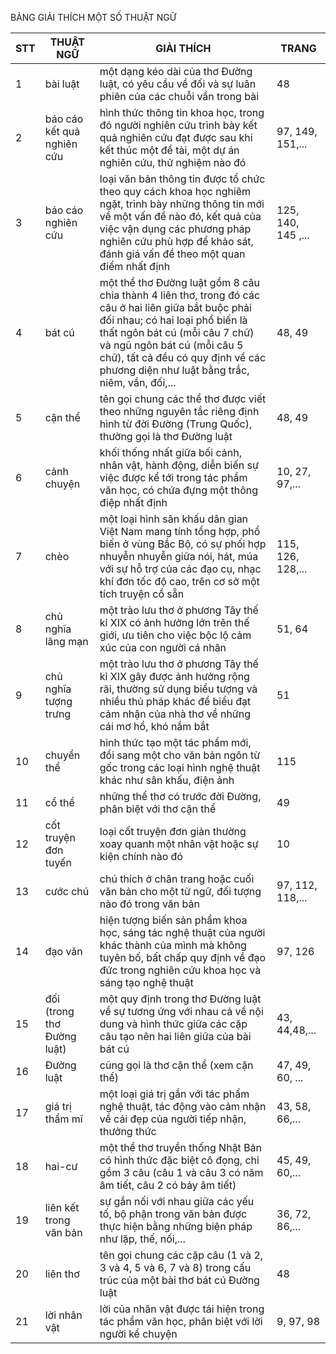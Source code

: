 BẢNG GIẢI THÍCH MỘT SỐ THUẬT NGỮ

STT | THUẬT NGỮ | GIẢI THÍCH | TRANG
--- | --- | --- | ---
1 | bài luật | một dạng kéo dài của thơ Đường luật, có yêu cầu về đối và sự luân phiên của các chuỗi vần trong bài | 48
2 | báo cáo kết quả nghiên cứu | hình thức thông tin khoa học, trong đó người nghiên cứu trình bày kết quả nghiên cứu đạt được sau khi kết thúc một đề tài, một dự án nghiên cứu, thử nghiệm nào đó | 97, 149, 151,...
3 | báo cáo nghiên cứu | loại văn bản thông tin được tổ chức theo quy cách khoa học nghiêm ngặt, trình bày những thông tin mới về một vấn đề nào đó, kết quả của việc vận dụng các phương pháp nghiên cứu phù hợp để khảo sát, đánh giá vấn đề theo một quan điểm nhất định | 125, 140, 145 ,...
4 | bát cú | một thể thơ Đường luật gồm 8 câu chia thành 4 liên thơ, trong đó các câu ở hai liên giữa bắt buộc phải đối nhau; có hai loại phổ biến là thất ngôn bát cú (mỗi câu 7 chữ) và ngũ ngôn bát cú (mỗi câu 5 chữ), tất cả đều có quy định về các phương diện như luật bằng trắc, niêm, vần, đối,... | 48, 49
5 | cận thể | tên gọi chung các thể thơ được viết theo những nguyên tắc riêng định hình từ đời Đường (Trung Quốc), thường gọi là thơ Đường luật | 48, 49
6 | cảnh chuyện | khối thống nhất giữa bối cảnh, nhân vật, hành động, diễn biến sự việc được kể tới trong tác phẩm văn học, có chứa đựng một thông điệp nhất định | 10, 27, 97,...
7 | chèo | một loại hình sân khấu dân gian Việt Nam mang tính tổng hợp, phổ biến ở vùng Bắc Bộ, có sự phối hợp nhuyễn nhuyễn giữa nói, hát, múa với sự hỗ trợ của các đạo cụ, nhạc khí đơn tốc độ cao, trên cơ sở một tích truyện cổ sẵn | 115, 126, 128,...
8 | chủ nghĩa lãng mạn | một trào lưu thơ ở phương Tây thế kỉ XIX có ảnh hưởng lớn trên thế giới, ưu tiên cho việc bộc lộ cảm xúc của con người cá nhân | 51, 64
9 | chủ nghĩa tượng trưng | một trào lưu thơ ở phương Tây thế kỉ XIX gây được ảnh hưởng rộng rãi, thường sử dụng biểu tượng và nhiều thủ pháp khác để biểu đạt cảm nhận của nhà thơ về những cái mơ hồ, khó nắm bắt | 51
10 | chuyển thể | hình thức tạo một tác phẩm mới, đổi sang một cho văn bản ngôn từ gốc trong các loại hình nghệ thuật khác như sân khấu, điện ảnh | 115
11 | cổ thể | những thể thơ có trước đời Đường, phân biệt với thơ cận thể | 49
12 | cốt truyện đơn tuyến | loại cốt truyện đơn giản thường xoay quanh một nhân vật hoặc sự kiện chính nào đó | 10
13 | cước chú | chú thích ở chân trang hoặc cuối văn bản cho một từ ngữ, đối tượng nào đó trong văn bản | 97, 112, 118,...
14 | đạo văn | hiện tượng biến sản phẩm khoa học, sáng tác nghệ thuật của người khác thành của mình mà không tuyên bố, bất chấp quy định về đạo đức trong nghiên cứu khoa học và sáng tạo nghệ thuật | 97, 126
15 | đối (trong thơ Đường luật) | một quy định trong thơ Đường luật về sự tương ứng với nhau cả về nội dung và hình thức giữa các cặp câu tạo nên hai liên giữa của bài bát cú | 43, 44,48,...
16 | Đường luật | cũng gọi là thơ cận thể (xem cận thể) | 47, 49, 60, ...
17 | giá trị thẩm mĩ | một loại giá trị gắn với tác phẩm nghệ thuật, tác động vào cảm nhận về cái đẹp của người tiếp nhận, thưởng thức | 43, 58, 66,...
18 | hai-cư | một thể thơ truyền thống Nhật Bản có hình thức đặc biệt cô đọng, chỉ gồm 3 câu (câu 1 và câu 3 có năm âm tiết, câu 2 có bảy âm tiết) | 45, 49, 60,...
19 | liên kết trong văn bản | sự gắn nối với nhau giữa các yếu tố, bộ phận trong văn bản được thực hiện bằng những biện pháp như lặp, thế, nối,... | 36, 72, 86,...
20 | liên thơ | tên gọi chung các cặp câu (1 và 2, 3 và 4, 5 và 6, 7 và 8) trong cấu trúc của một bài thơ bát cú Đường luật | 48
21 | lời nhân vật | lời của nhân vật được tái hiện trong tác phẩm văn học, phân biệt với lời người kể chuyện | 9, 97, 98